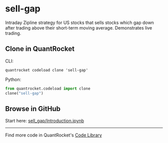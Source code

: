 # sell-gap

Intraday Zipline strategy for US stocks that sells stocks which gap down after trading above their short-term moving average. Demonstrates live trading.

## Clone in QuantRocket

CLI:

```shell
quantrocket codeload clone 'sell-gap'
```

Python:

```python
from quantrocket.codeload import clone
clone("sell-gap")
```

## Browse in GitHub

Start here: [sell_gap/Introduction.ipynb](sell_gap/Introduction.ipynb)

***

Find more code in QuantRocket's [Code Library](https://www.quantrocket.com/code/)
